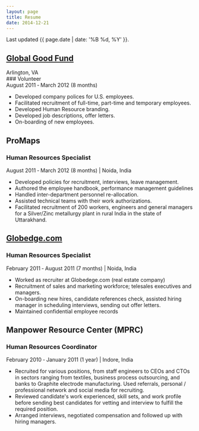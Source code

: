 ```yaml
---
layout: page
title: Resume
date: 2014-12-21
---
```


<p class="message">
  Last updated {{  page.date | date: '%B %d, %Y' }}. 
</p>

## [Global Good Fund](http://www.globalgoodfund.org)
<div class="post-date">Arlington, VA</div>
### Volunteer
<div class="post-date">August 2011 &dash;  March 2012 (8 months)</div>

* Developed company polices for U.S. employees.
* Facilitated recruitment of full-time, part-time and temporary employees.
* Developed Human Resource branding.
* Developed job descriptions, offer letters.
* On-boarding of new employees.

## ProMaps
### Human Resources Specialist
<div class="post-date">August 2011 &dash;  March 2012 (8 months) &#124; Noida, India</div>

* Developed policies for recruitment, interviews, leave management.
* Authored the employee handbook, performance management guidelines
* Handled inter-department personnel re-allocation.
* Assisted technical teams with their work authorizations.
* Facilitated recruitment of 200 workers, engineers and general managers for a Silver/Zinc metallurgy plant in rural India in the state of Uttarakhand.

## [Globedge.com](http://www.globaledgesoft.com)
### Human Resources Specialist
<div class="post-date">February 2011 &dash;  August 2011 (7 months) &#124; Noida, India</div>

* Worked as recruiter at Globedege.com (real estate company)
* Recruitment of sales and marketing workforce; telesales executives and managers.
* On-boarding new hires, candidate references check, assisted hiring manager in scheduling interviews, sending out offer letters.
* Maintained confidential employee records

## Manpower Resource Center (MPRC)
### Human Resources Coordinator
<div class="post-date">February 2010 &dash; January 2011 (1 year) &#124; Indore, India</div>

* Recruited for various positions, from staff engineers to CEOs and CTOs in sectors ranging from textiles, business process outsourcing, and banks to Graphite electrode manufacturing. Used referrals, personal / professional network and social media for recruiting.
* Reviewed candidate's work experienced, skill sets, and work profile before sending best candidates for vetting and interview to fulfill the required position.
* Arranged interviews, negotiated compensation and followed up with hiring managers.
